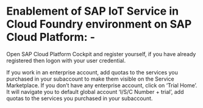 # Enablement of SAP IoT Service in Cloud Foundry environment on SAP Cloud Platform: -
Open SAP Cloud Platform Cockpit and register yourself, if you have already registered then logon with your user credential. 

If you work in an enterprise account, add quotas to the services you purchased in your subaccount to make them visible on the Service Marketplace. If you don’t have any enterprise account, click on ‘Trial Home’. It will navigate you to default global account ‘I/S/C Number + trial’, add quotas to the services you purchased in your subaccount.

